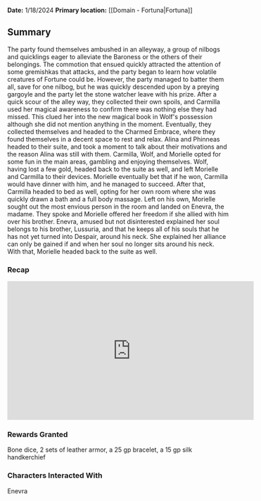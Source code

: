 **Date:** 1/18/2024
**Primary location:** [[Domain - Fortuna|Fortuna]]

## Summary

The party found themselves ambushed in an alleyway, a group of nilbogs and quicklings eager to alleviate the Baroness or the others of their belongings. The commotion that ensued quickly attracted the attention of some gremishkas that attacks, and the party began to learn how volatile creatures of Fortune could be. However, the party managed to batter them all, save for one nilbog, but he was quickly descended upon by a preying gargoyle and the party let the stone watcher leave with his prize. After a quick scour of the alley way, they collected their own spoils, and Carmilla used her magical awareness to confirm there was nothing else they had missed. This clued her into the new magical book in Wolf's possession although she did not mention anything in the moment. Eventually, they collected themselves and headed to the Charmed Embrace, where they found themselves in a decent space to rest and relax. Alina and Phinneas headed to their suite, and took a moment to talk about their motivations and the reason Alina was still with them. Carmilla, Wolf, and Morielle opted for some fun in the main areas, gambling and enjoying themselves. Wolf, having lost a few gold, headed back to the suite as well, and left Morielle and Carmilla to their devices. Morielle eventually bet that if he won, Carmilla would have dinner with him, and he managed to succeed. After that, Carmilla headed to bed as well, opting for her own room where she was quickly drawn a bath and a full body massage. Left on his own, Morielle sought out the most envious person in the room and landed on Enevra, the madame. They spoke and Morielle offered her freedom if she allied with him over his brother. Enevra, amused but not disinterested explained her soul belongs to his brother, Lussuria, and that he keeps all of his souls that he has not yet turned into Despair, around his neck. She explained her alliance can only be gained if and when her soul no longer sits around his neck. With that, Morielle headed back to the suite as well.
### Recap

<iframe width="560" height="315" src="https://www.youtube.com/embed/rts15fzoaWc?si=4SxG43-FuD4xWMho" title="YouTube video player" frameborder="0" allow="accelerometer; autoplay; clipboard-write; encrypted-media; gyroscope; picture-in-picture; web-share" allowfullscreen></iframe>

### Rewards Granted

Bone dice, 2 sets of leather armor, a 25 gp bracelet, a 15 gp silk handkerchief

### Characters Interacted With

Enevra